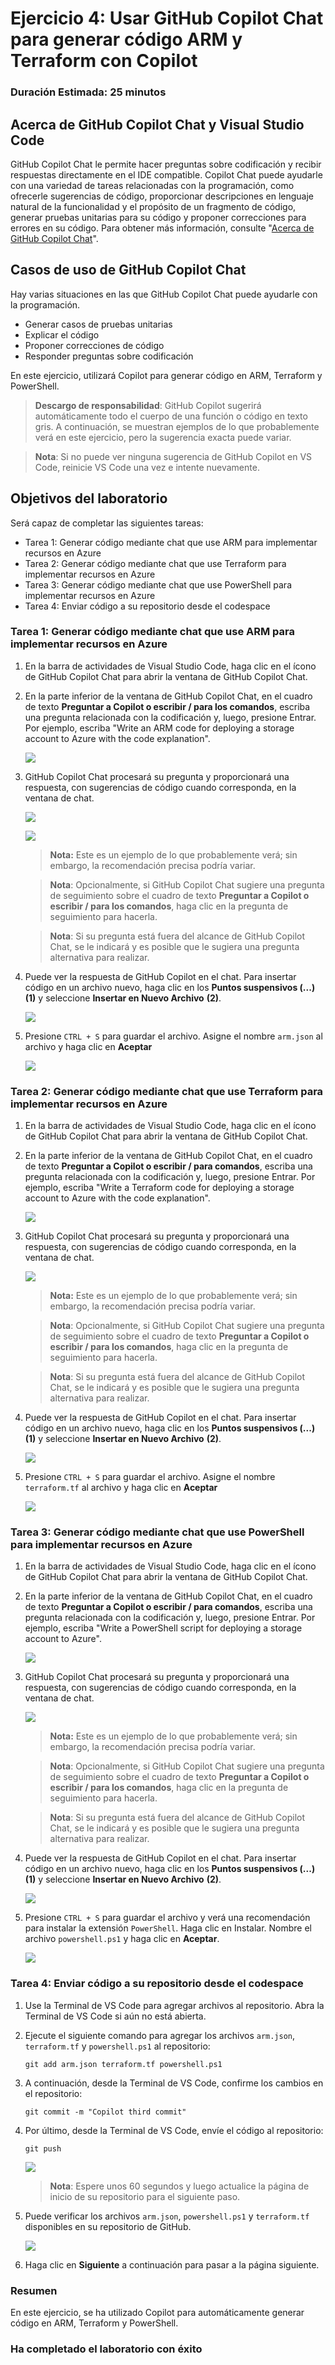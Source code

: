 # Ejercicio 4: Usar GitHub Copilot Chat para generar código ARM y Terraform con Copilot

### Duración Estimada: 25 minutos

## Acerca de GitHub Copilot Chat y Visual Studio Code

GitHub Copilot Chat le permite hacer preguntas sobre codificación y recibir respuestas directamente en el IDE compatible. Copilot Chat puede ayudarle con una variedad de tareas relacionadas con la programación, como ofrecerle sugerencias de código, proporcionar descripciones en lenguaje natural de la funcionalidad y el propósito de un fragmento de código, generar pruebas unitarias para su código y proponer correcciones para errores en su código. Para obtener más información, consulte "[Acerca de GitHub Copilot Chat](https://docs.github.com/en/copilot/github-copilot-chat/about-github-copilot-chat)".

## Casos de uso de GitHub Copilot Chat

Hay varias situaciones en las que GitHub Copilot Chat puede ayudarle con la programación.

- Generar casos de pruebas unitarias
- Explicar el código
- Proponer correcciones de código
- Responder preguntas sobre codificación

En este ejercicio, utilizará Copilot para generar código en ARM, Terraform y PowerShell.

>**Descargo de responsabilidad**: GitHub Copilot sugerirá automáticamente todo el cuerpo de una función o código en texto gris. A continuación, se muestran ejemplos de lo que probablemente verá en este ejercicio, pero la sugerencia exacta puede variar.

>**Nota**: Si no puede ver ninguna sugerencia de GitHub Copilot en VS Code, reinicie VS Code una vez e intente nuevamente.

## Objetivos del laboratorio

Será capaz de completar las siguientes tareas:

- Tarea 1: Generar código mediante chat que use ARM para implementar recursos en Azure
- Tarea 2: Generar código mediante chat que use Terraform para implementar recursos en Azure
- Tarea 3: Generar código mediante chat que use PowerShell para implementar recursos en Azure
- Tarea 4: Enviar código a su repositorio desde el codespace

### Tarea 1: Generar código mediante chat que use ARM para implementar recursos en Azure

1. En la barra de actividades de Visual Studio Code, haga clic en el ícono de GitHub Copilot Chat para abrir la ventana de GitHub Copilot Chat.

1. En la parte inferior de la ventana de GitHub Copilot Chat, en el cuadro de texto **Preguntar a Copilot o escribir / para los comandos**, escriba una pregunta relacionada con la codificación y, luego, presione Entrar. Por ejemplo, escriba "Write an ARM code for deploying a storage account to Azure with the code explanation".

    ![](../media/copilotnew.png)

1. GitHub Copilot Chat procesará su pregunta y proporcionará una respuesta, con sugerencias de código cuando corresponda, en la ventana de chat.

    ![](../media/copilotoutput1.png)

    ![](../media/copilotoutput2.png)   

    > **Nota:** Este es un ejemplo de lo que probablemente verá; sin embargo, la recomendación precisa podría variar.

    > **Nota**: Opcionalmente, si GitHub Copilot Chat sugiere una pregunta de seguimiento sobre el cuadro de texto **Preguntar a Copilot o escribir / para los comandos**, haga clic en la pregunta de seguimiento para hacerla.

    > **Nota**: Si su pregunta está fuera del alcance de GitHub Copilot Chat, se le indicará y es posible que le sugiera una pregunta alternativa para realizar.
   
1. Puede ver la respuesta de GitHub Copilot en el chat. Para insertar código en un archivo nuevo, haga clic en los **Puntos suspensivos (...)** **(1)** y seleccione **Insertar en Nuevo Archivo** **(2)**.

   ![](../media/copilotnewfile1.png)

1. Presione `CTRL + S` para guardar el archivo. Asigne el nombre `arm.json` al archivo y haga clic en **Aceptar**

   ![](../media/arm-save.png)

### Tarea 2: Generar código mediante chat que use Terraform para implementar recursos en Azure

1. En la barra de actividades de Visual Studio Code, haga clic en el ícono de GitHub Copilot Chat para abrir la ventana de GitHub Copilot Chat.

1. En la parte inferior de la ventana de GitHub Copilot Chat, en el cuadro de texto **Preguntar a Copilot o escribir / para comandos**, escriba una pregunta relacionada con la codificación y, luego, presione Entrar. Por ejemplo, escriba "Write a Terraform code for deploying a storage account to Azure with the code explanation".

   ![](../media/createterraform.png)

1. GitHub Copilot Chat procesará su pregunta y proporcionará una respuesta, con sugerencias de código cuando corresponda, en la ventana de chat.

    ![](../media/terraformupdate.png)

    > **Nota:** Este es un ejemplo de lo que probablemente verá; sin embargo, la recomendación precisa podría variar.
    
    > **Nota**: Opcionalmente, si GitHub Copilot Chat sugiere una pregunta de seguimiento sobre el cuadro de texto **Preguntar a Copilot o escribir / para los comandos**, haga clic en la pregunta de seguimiento para hacerla.

    > **Nota**: Si su pregunta está fuera del alcance de GitHub Copilot Chat, se le indicará y es posible que le sugiera una pregunta alternativa para realizar.
   
1. Puede ver la respuesta de GitHub Copilot en el chat. Para insertar código en un archivo nuevo, haga clic en los **Puntos suspensivos (...)** **(1)** y seleccione **Insertar en Nuevo Archivo** **(2)**.

   ![](../media/copilotnewfile1.png)

1. Presione `CTRL + S` para guardar el archivo. Asigne el nombre `terraform.tf` al archivo y haga clic en **Aceptar**

   ![](../media/terraform-save.png)

### Tarea 3: Generar código mediante chat que use PowerShell para implementar recursos en Azure

1. En la barra de actividades de Visual Studio Code, haga clic en el ícono de GitHub Copilot Chat para abrir la ventana de GitHub Copilot Chat.

1. En la parte inferior de la ventana de GitHub Copilot Chat, en el cuadro de texto **Preguntar a Copilot o escribir / para comandos**, escriba una pregunta relacionada con la codificación y, luego, presione Entrar. Por ejemplo, escriba "Write a PowerShell script for deploying a storage account to Azure".

   ![](../media/createpowershell.png)

1. GitHub Copilot Chat procesará su pregunta y proporcionará una respuesta, con sugerencias de código cuando corresponda, en la ventana de chat.

    ![](../media/poweroutput.png)

    > **Nota:** Este es un ejemplo de lo que probablemente verá; sin embargo, la recomendación precisa podría variar.

    > **Nota**: Opcionalmente, si GitHub Copilot Chat sugiere una pregunta de seguimiento sobre el cuadro de texto **Preguntar a Copilot o escribir / para los comandos**, haga clic en la pregunta de seguimiento para hacerla.

    > **Nota**: Si su pregunta está fuera del alcance de GitHub Copilot Chat, se le indicará y es posible que le sugiera una pregunta alternativa para realizar.
   
1. Puede ver la respuesta de GitHub Copilot en el chat. Para insertar código en un archivo nuevo, haga clic en los **Puntos suspensivos (...)** **(1)** y seleccione **Insertar en Nuevo Archivo** **(2)**.

   ![](../media/powernewfile.png)

1. Presione `CTRL + S` para guardar el archivo y verá una recomendación para instalar la extensión `PowerShell`. Haga clic en Instalar. Nombre el archivo `powershell.ps1` y haga clic en **Aceptar**.

   ![](../media/ps-save.png)

### Tarea 4: Enviar código a su repositorio desde el codespace

1. Use la Terminal de VS Code para agregar archivos al repositorio. Abra la Terminal de VS Code si aún no está abierta.

1. Ejecute el siguiente comando para agregar los archivos `arm.json`, `terraform.tf` y `powershell.ps1` al repositorio:

   ```
   git add arm.json terraform.tf powershell.ps1
   ```

1. A continuación, desde la Terminal de VS Code, confirme los cambios en el repositorio:

   ```
   git commit -m "Copilot third commit"
   ```

1. Por último, desde la Terminal de VS Code, envíe el código al repositorio:

   ```
   git push
   ```

   ![](../media/ex-4-push5.png)

   >**Nota**: Espere unos 60 segundos y luego actualice la página de inicio de su repositorio para el siguiente paso.

1. Puede verificar los archivos `arm.json`, `powershell.ps1` y `terraform.tf` disponibles en su repositorio de GitHub.

   ![](../media/ex-4-github5.png)

1. Haga clic en **Siguiente** a continuación para pasar a la página siguiente.

### Resumen

En este ejercicio, se ha utilizado Copilot para automáticamente generar código en ARM, Terraform y PowerShell.

### Ha completado el laboratorio con éxito

